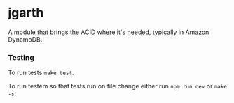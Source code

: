 # jgarth

A module that brings the ACID where it's needed, typically in Amazon DynamoDB.

### Testing

To run tests `make test`.

To run testem so that tests run on file change either run `npm run dev` or `make -s`.
